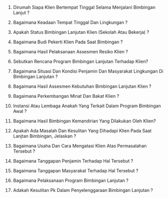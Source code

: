 1. Dirumah Siapa Klien Bertempat Tinggal Selama Menjalani
Bimbingan Lanjut ?

2. Bagaimana Keadaan Tempat Tinggal Dan Lingkungan ?

3. Apakah Status Bimbingan Lanjutan Klien (Sekolah Atau Bekerja) ?

4. Bagaimana Budi Pekerti Klien Pada Saat Bimbingan ?

5. Bagaimana Hasil Pelaksanaan Assesmen Resiko Klien ?

6. Sebutkan Rencana Program Bimbingan Lanjutan Terhadap Klien?

7. Bagaimana Situasi Dan Kondisi Penjamin Dan Masyarakat Lingkungan Di Bimbingan Lanjutan ?

8. Bagaimana Hasil Assesmen Kebutuhan Bimbingan Lanjutan
Klien ?

9. Bagaimana Perkembangan Minat Dan Bakat Klien ?

10. Instansi Atau Lembaga Anakah Yang Terkait Dalam Program Bimbingan Awal ?

11. Bagaimana Hasil Bimbingan Kemandirian Yang Dilakukan Oleh Klien?

1. Apakah Ada Masalah Dan Kesulitan Yang Dihadapi Klien Pada
Saat Lanjtan Bimbingan, Jelaskan ?

2. Bagaimana Usaha Dan Cara Mengatasi Klien Atas Permasalahan
Tersebut ?

3. Bagaimana Tanggapan Penjamin Terhadap Hal Tersebut ?

4. Bagaimana Tanggapan Masyarakat Terhadap Hal Tersebut ?

5. Bagaimana Pelaksanaan Program Bimbingan Lanjutan ?

6. Adakah Kesulitan Pk Dalam Penyelenggaraan Bimbingan
Lanjutan ?
